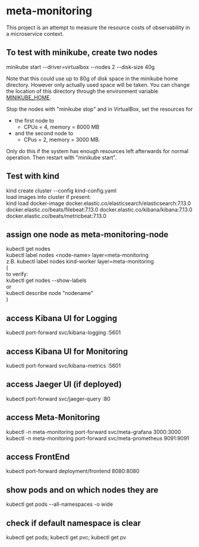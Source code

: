 # meta-monitoring
This project is an attempt to measure the resource costs of observability in a microservice context.

## To test with minikube, create two nodes
minikube start --driver=virtualbox --nodes 2 --disk-size 40g 

Note that this could use up to 80g of disk space in the minikube home directory. However only actually used space will be taken. You can change the location of this directory through the environment variable [MINIKUBE_HOME](https://minikube.sigs.k8s.io/docs/handbook/config/). 

Stop the nodes with "minikube stop" and in VirtualBox, set the resources for 
- the first node to
    - CPUs = 4, memory = 8000 MB
- and the second node to
    - CPus = 2, memory = 3000 MB. 

Only do this if the system has enough resources left afterwards for normal operation. Then restart with "minikube start".

## Test with kind
kind create cluster --config kind-config.yaml  
load images into cluster if present:  
kind load docker-image docker.elastic.co/elasticsearch/elasticsearch:7.13.0 docker.elastic.co/beats/filebeat:7.13.0 docker.elastic.co/kibana/kibana:7.13.0 docker.elastic.co/beats/metricbeat:7.13.0


## assign one node as meta-monitoring-node
kubectl get nodes  
kubectl label nodes \<node-name\> layer=meta-monitoring  
z.B. kubectl label nodes kind-worker layer=meta-monitoring  
(  
to verify:  
kubectl get nodes --show-labels  
or  
kubectl describe node "nodename"  
)

## access Kibana UI for Logging
kubectl port-forward svc/kibana-logging :5601 

## access Kibana UI for Monitoring
kubectl port-forward svc/kibana-metrics :5601 

## access Jaeger UI (if deployed)
kubectl port-forward svc/jaeger-query :80

## access Meta-Monitoring
kubectl -n meta-monitoring port-forward svc/meta-grafana 3000:3000
kubectl -n meta-monitoring port-forward svc/meta-prometheus 9091:9091

## access FrontEnd
kubectl port-forward deployment/frontend 8080:8080

## show pods and on which nodes they are
kubectl get pods --all-namespaces -o wide

## check if default namespace is clear
kubectl get pods; kubectl get pvc; kubectl get pv
